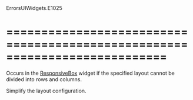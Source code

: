 <!--id-->ErrorsUIWidgets.E1025<!--/id-->
===========================================================================
===========================================================================

<!--shortDescription-->
Occurs in the [ResponsiveBox](/Documentation/ApiReference/UI_Widgets/dxResponsiveBox/) widget if the specified layout cannot be divided into rows and columns.
<!--/shortDescription-->

<!--fullDescription-->
Simplify the layout configuration.
<!--/fullDescription-->